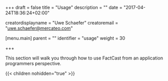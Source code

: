 +++
draft = false
title = "Usage"
description = ""
date = "2017-04-24T18:36:24+02:00"

creatordisplayname = "Uwe Schaefer"
creatoremail = "uwe.schaefer@mercateo.com"

[menu.main]
parent = ""
identifier = "usage"
weight = 30

+++

This section will walk you through how to use FactCast from an application programmers perspective.

{{< children nohidden="true" >}}
